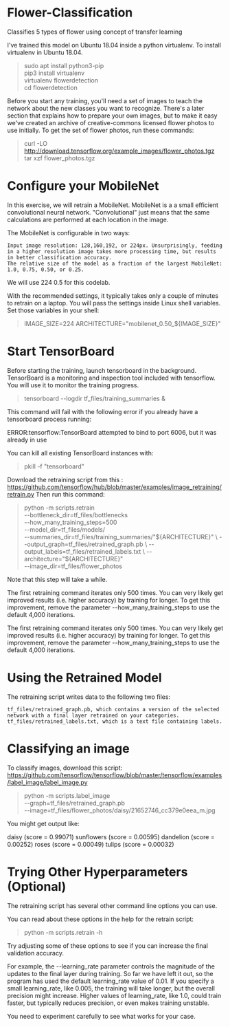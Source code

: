 # Flower-Classification
Classifies 5 types of flower using concept of transfer learning

I've trained this model on Ubuntu 18.04 inside a python virtualenv.
To install virtualenv in Ubuntu 18.04.

> sudo apt install python3-pip<br/>
pip3 install virtualenv<br/>
virtualenv flowerdetection<br/>
cd flowerdetection<br/>

Before you start any training, you'll need a set of images to teach the network about the new classes you want to recognize. There's a later section that explains how to prepare your own images, but to make it easy we've created an archive of creative-commons licensed flower photos to use initially. To get the set of flower photos, run these commands:

> curl -LO http://download.tensorflow.org/example_images/flower_photos.tgz<br/>
tar xzf flower_photos.tgz

# Configure your MobileNet

In this exercise, we will retrain a MobileNet. MobileNet is a a small efficient convolutional neural network. "Convolutional" just means that the same calculations are performed at each location in the image.

The MobileNet is configurable in two ways:

    Input image resolution: 128,160,192, or 224px. Unsurprisingly, feeding in a higher resolution image takes more processing time, but results in better classification accuracy.
    The relative size of the model as a fraction of the largest MobileNet: 1.0, 0.75, 0.50, or 0.25.

We will use 224 0.5 for this codelab.

With the recommended settings, it typically takes only a couple of minutes to retrain on a laptop. You will pass the settings inside Linux shell variables. Set those variables in your shell: 

> IMAGE_SIZE=224
ARCHITECTURE="mobilenet_0.50_${IMAGE_SIZE}"

# Start TensorBoard

Before starting the training, launch tensorboard in the background. TensorBoard is a monitoring and inspection tool included with tensorflow. You will use it to monitor the training progress.

> tensorboard --logdir tf_files/training_summaries &

This command will fail with the following error if you already have a tensorboard process running:

ERROR:tensorflow:TensorBoard attempted to bind to port 6006, but it was already in use

You can kill all existing TensorBoard instances with:

> pkill -f "tensorboard"

Download the retraining script from this : https://github.com/tensorflow/hub/blob/master/examples/image_retraining/retrain.py
Then run this command:

> python -m scripts.retrain \
  --bottleneck_dir=tf_files/bottlenecks \
  --how_many_training_steps=500 \
  --model_dir=tf_files/models/ \
  --summaries_dir=tf_files/training_summaries/"${ARCHITECTURE}" \
  --output_graph=tf_files/retrained_graph.pb \
  --output_labels=tf_files/retrained_labels.txt \
  --architecture="${ARCHITECTURE}" \
  --image_dir=tf_files/flower_photos

Note that this step will take a while.

The first retraining command iterates only 500 times. You can very likely get improved results (i.e. higher accuracy) by training for longer. To get this improvement, remove the parameter --how_many_training_steps to use the default 4,000 iterations.

The first retraining command iterates only 500 times. You can very likely get improved results (i.e. higher accuracy) by training for longer. To get this improvement, remove the parameter --how_many_training_steps to use the default 4,000 iterations.

# Using the Retrained Model

The retraining script writes data to the following two files:

    tf_files/retrained_graph.pb, which contains a version of the selected network with a final layer retrained on your categories.
    tf_files/retrained_labels.txt, which is a text file containing labels.


# Classifying an image

To classify images, download this script: https://github.com/tensorflow/tensorflow/blob/master/tensorflow/examples/label_image/label_image.py

> python -m scripts.label_image \
    --graph=tf_files/retrained_graph.pb  \
    --image=tf_files/flower_photos/daisy/21652746_cc379e0eea_m.jpg
    
You might get output like:

daisy (score = 0.99071)
sunflowers (score = 0.00595)
dandelion (score = 0.00252)
roses (score = 0.00049)
tulips (score = 0.00032)

# Trying Other Hyperparameters (Optional)

The retraining script has several other command line options you can use.

You can read about these options in the help for the retrain script:

> python -m scripts.retrain -h

Try adjusting some of these options to see if you can increase the final validation accuracy.

For example, the --learning_rate parameter controls the magnitude of the updates to the final layer during training. So far we have left it out, so the program has used the default learning_rate value of 0.01. If you specify a small learning_rate, like 0.005, the training will take longer, but the overall precision might increase. Higher values of learning_rate, like 1.0, could train faster, but typically reduces precision, or even makes training unstable.

You need to experiment carefully to see what works for your case.
